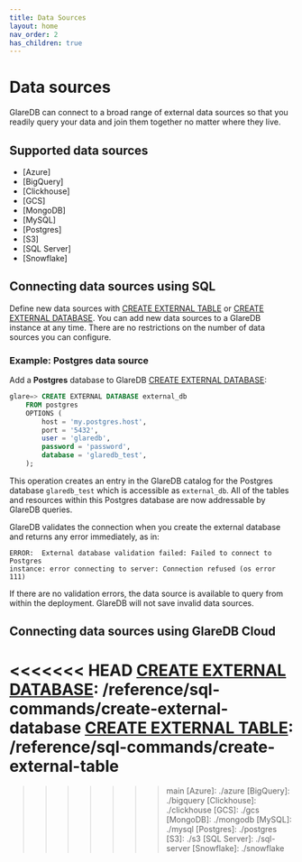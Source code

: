 ```yaml
---
title: Data Sources
layout: home
nav_order: 2
has_children: true
---
```


# Data sources

GlareDB can connect to a broad range of external data sources so that you readily
query your data and join them together no matter where they live.

## Supported data sources

- [Azure]
- [BigQuery]
- [Clickhouse]
- [GCS]
- [MongoDB]
- [MySQL]
- [Postgres]
- [S3]
- [SQL Server]
- [Snowflake]

## Connecting data sources using SQL

Define new data sources with [CREATE EXTERNAL TABLE] or [CREATE
EXTERNAL DATABASE]. You can add new data sources to a GlareDB instance
at any time. There are no restrictions on the number of data sources you can configure.

### Example: Postgres data source

Add a **Postgres** database to GlareDB [CREATE EXTERNAL DATABASE]:

```sql
glare=> CREATE EXTERNAL DATABASE external_db
    FROM postgres
    OPTIONS (
        host = 'my.postgres.host',
        port = '5432',
        user = 'glaredb',
        password = 'password',
        database = 'glaredb_test',
    );
```

This operation creates an entry in the GlareDB catalog for the
Postgres database `glaredb_test` which is accessible as
`external_db`. All of the tables and resources within this Postgres
database are now addressable by GlareDB queries.

GlareDB validates the connection when you create the external
database and returns any error immediately, as in:

```text
ERROR:  External database validation failed: Failed to connect to Postgres
instance: error connecting to server: Connection refused (os error 111)
```

If there are no validation errors, the data source is available to
query from within the deployment. GlareDB will not save invalid data
sources.

## Connecting data sources using GlareDB Cloud

<<<<<<< HEAD
[CREATE EXTERNAL DATABASE]: /reference/sql-commands/create-external-database
[CREATE EXTERNAL TABLE]: /reference/sql-commands/create-external-table
=======
[CREATE EXTERNAL DATABASE]: /glaredb/sql-commands/create-external-database
[CREATE EXTERNAL TABLE]: /glaredb/sql-commands/create-external-table
>>>>>>> main
[Azure]: ./azure
[BigQuery]: ./bigquery
[Clickhouse]: ./clickhouse
[GCS]: ./gcs
[MongoDB]: ./mongodb
[MySQL]: ./mysql
[Postgres]: ./postgres
[S3]: ./s3
[SQL Server]: ./sql-server
[Snowflake]: ./snowflake
